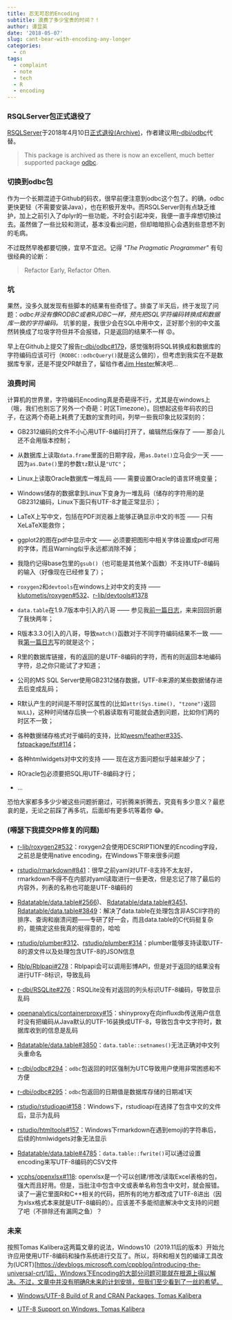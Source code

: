 ```yaml
---
title: 忍无可忍的Encoding
subtitle: 浪费了多少宝贵的时间？！
author: 谭显英
date: '2018-05-07'
slug: cant-bear-with-encoding-any-longer
categories:
  - cn
tags:
  - complaint
  - note
  - tech
  - R
  - encoding
---
```


### RSQLServer包正式退役了

[RSQLServer](https://github.com/imanuelcostigan/RSQLServer)于2018年4月10日[正式退役(Archive)](https://cran.rstudio.com/web/packages/RSQLServer/index.html)，作者建议用[r-dbi/odbc](https://github.com/r-dbi/odbc)代替。

> This package is archived as there is now an excellent, much better supported package [odbc](https://github.com/r-dbi/odbc).

### 切换到odbc包


作为一个长期混迹于Github的码农，很早前便注意到odbc这个包了。的确，odbc更快更轻（不需要安装Java），也在积极开发中。而RSQLServer则有点缺乏维护，加上之前引入了dplyr的一些功能，不时会引起冲突，我便一直手痒想切换过去。虽然做了一些比较和测试，基本没看出问题，但却暗暗担心会遇到些意想不到的毛病。

不过既然早晚都要切换，宜早不宜迟。记得 _"The Pragmatic Programmer"_ 有句很经典的论断：

> Refactor Early, Refactor Often. 

### 坑

果然，没多久就发现有些脚本的结果有些奇怪了。排查了半天后，终于发现了问题：_odbc并没有像RODBC或者RJDBC一样，预先把SQL字符编码转换成和数据库一致的字符编码。_ 坑爹的是，我很少会在SQL中用中文，正好那个别的中文虽然转换成了垃圾字符但并不会报错，只是返回的结果不一样 :rage:。

早上在Github上提交了报告[r-dbi/odbc#179](https://github.com/r-dbi/odbc/issues/179)，感觉强制将SQL转换成和数据库的字符编码应该可行（`RODBC::odbcQuery()`就是这么做的），但考虑到我实在不是数据库专家，还是不提交PR献丑了，留给作者[Jim Hester](https://github.com/jimhester)解决吧…

### 浪费时间

计算机的世界里，字符编码Encoding真是奇葩得不行，尤其是在windows上（哦，我们也别忘了另外一个奇葩：时区Timezone）。回想起这些年码农的日子，在这两个奇葩上耗费了无数的宝贵时间，列举一些我印象比较深刻的：

* GB2312编码的文件不小心用UTF-8编码打开了，编辑然后保存了 —— 那会儿还不会用版本控制；

* 从数据库上读取`data.frame`里面的日期字段，用`as.Date()`立马会少一天 —— 因为`as.Date()`里的参数`tz`默认是`"UTC"`；

* Linux上读取Oracle数据库一堆乱码 —— 需要设置Oracle的语言环境变量；

* Windows储存的数据拿到Linux下变身为一堆乱码（储存的字符用的是GB2312编码，Linux下面只有UTF-8才能正常显示）；

* LaTeX上写中文，包括在PDF浏览器上能够正确显示中文的书签 —— 只有XeLaTeX能救你；

* ggplot2的图在pdf中显示中文 —— 必须要把图形中相关字体设置成pdf可用的字体，而且Warning似乎永远都消除不掉；

* 我隐约记得base包里的`gsub()`（也可能是其他某个函数）不支持UTF-8编码的输入（好像现在已经修复了）；

* `roxygen2`和`devtools`在windows上对中文的支持 —— [klutometis/roxygen#532](https://github.com/klutometis/roxygen/pull/532)、[r-lib/devtools#1378](https://github.com/r-lib/devtools/pull/1378)

* `data.table`在1.9.7版本中引入的八哥 —— 参见我[前一篇日志](/post/2018/03/18/strings-encodings-in-r/)，来来回回折磨了我快两年；

* R版本3.3.0引入的八哥，导致`match()`函数对于不同字符编码结果不一致 —— 我[第一篇日志](/post/2016/05/07/my-first-bug-report-to-r-project-org/)写的就是这个；

* R里的数据库链接，有的返回的是UTF-8编码的字符，而有的则返回本地编码字符，总之你只能试了才知道；

* 公司的MS SQL Server使用GB2312储存数据，UTF-8来源的某些数据储存进去后变成乱码；

* R默认产生的时间是不带时区属性的(比如`attr(Sys.time(), "tzone")`返回`NULL`)，这种时间储存后换一个机器读取有可能就会遇到问题，比如你们两的时区不一致；

* 各种数据储存格式对于编码的支持，比如[wesm/feather#335](https://github.com/wesm/feather/issues/335)、[fstpackage/fst#114](https://github.com/fstpackage/fst/issues/144)；

* 各种htmlwidgets对中文的支持 —— 现在这方面问题似乎越来越少了；

* ROracle包必须要把SQL用UTF-8编码才行；

* ...


恐怕大家都多多少少被这些问题折磨过，可折腾来折腾去，究竟有多少意义？最悲哀的是，无论之前踩了再多坑，后面却有更多坑等着你 :joy:。

###  (嘚瑟下我提交PR修复的问题)

* [r-lib/roxygen2#532](https://github.com/r-lib/roxygen2/pull/532)：roxygen2会使用DESCRIPTION里的Encoding字段，之前总是使用native encoding，在Windows下带来很多问题

* [rstudio/rmarkdown#841](https://github.com/rstudio/rmarkdown/pull/841)：很早之前yaml对UTF-8支持不太友好，rmarkdown不得不在内部对yaml读取进行一些更改，但是忘记了除了最后的内容外，列表的名称也可能是UTF-8编码的

* [Rdatatable/data.table#2566](https://github.com/Rdatatable/data.table/pull/2566))、 [Rdatatable/data.table#3451](https://github.com/Rdatatable/data.table/pull/3451)、 [Rdatatable/data.table#3849](https://github.com/Rdatatable/data.table/pull/3849)：解决了data.table在处理包含非ASCII字符的排序、查询和崩溃问题——专研了好一会，而且data.table的C代码挺复杂的，能搞定这些我真的挺得意的，哈哈

* [rstudio/plumber#312](https://github.com/rstudio/plumber/pull/312)、[rstudio/plumber#314](https://github.com/rstudio/plumber/pull/314/files)：plumber能够支持读取UTF-8的源文件以及处理包含UTF-8的JSON信息

* [Rblp/Rblpapi#278](https://github.com/Rblp/Rblpapi/pull/278)：Rblpapi会可以调用彭博API，但是对于返回的结果没有进行UTF-8标识，导致乱码

* [r-dbi/RSQLite#276](https://github.com/r-dbi/RSQLite/pull/276)：RSQLite没有对返回的列头标识UTF-8编码，导致显示乱码

* [openanalytics/containerproxy#15](https://github.com/openanalytics/containerproxy/pull/15)：shinyproxy在向influxdb传送用户信息时没有把编码从Java默认的UTF-16装换成UTF-8，导致包含中文字符时，数据库收到的信息是乱码

* [Rdatatable/data.table#3850](https://github.com/Rdatatable/data.table/pull/3850)：`data.table::setnames()`无法正确对中文列头重命名

* [r-dbi/odbc#294](https://github.com/r-dbi/odbc/pull/294)：`odbc`包返回的时区强制为UTC导致用户使用非常困惑和不方便

* [r-dbi/odbc#295](https://github.com/r-dbi/odbc/pull/295)：`odbc`包返回的日期值是数据库存储的日期减1天

* [rstudio/rstudioapi#158](https://github.com/rstudio/rstudioapi/pull/158)：Windows下，rstudioapi在选择了包含中文的文件后，显示为乱码

* [rstudio/htmltools#157](https://github.com/rstudio/htmltools/pull/157)：Windows下rmarkdown在遇到emoji的字符串后，后续的htmlwidgets对象无法显示

* [Rdatatable/data.table#4785](https://github.com/Rdatatable/data.table/pull/4785)：`data.table::fwrite()`可以通过设置encoding来写UTF-8编码的CSV文件

* [ycphs/openxlsx#118](https://github.com/ycphs/openxlsx/pull/118): openxlsx是一个可以创建/修改/读取Excel表格的包，强大而且好用。但是，当批注中包含中文或表单名称包含中文时，就会报错。读了一遍它里面R和C++相关的代码，把所有的地方都改成了UTF-8进出（因为xlsx格式本来就是UTF-8编码的）。应该差不多能彻底解决中文支持的问题了吧（不排除还有漏网之鱼）？

### 未来

按照Tomas Kalibera这两篇文章的说法，Windows10（2019.11后的版本）开始允许应用使用UTF-8编码和操作系统进行交互了。所以，将R和相关包的编译工具改为(UCRT)[https://devblogs.microsoft.com/cppblog/introducing-the-universal-crt/]后，Windows下Encoding的大部分问题可能就在根源上得以解决。不过，文章中并没有明确R未来的计划安排，但我们至少看到了一丝的希望。

- [Windows/UTF-8 Build of R and CRAN Packages, Tomas Kalibera](https://developer.r-project.org/Blog/public/2020/07/30/windows/utf-8-build-of-r-and-cran-packages/)

- [UTF-8 Support on Windows, Tomas Kalibera](https://developer.r-project.org/Blog/public/2020/05/02/utf-8-support-on-windows/)
